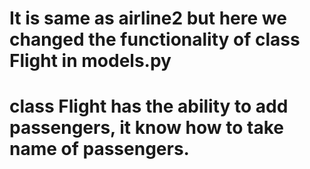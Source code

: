 # It is same as airline2 but here we changed the functionality of class Flight in models.py
# class Flight has the ability to add passengers, it know how to take name of passengers.
